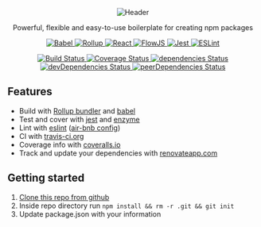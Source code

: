 <p align="center">
   <img src="https://raw.githubusercontent.com/eunikitin/modern-package-boilerplate/master/internals/img/header.png" alt="Header">
</p>
<p align="center">
  Powerful, flexible and easy-to-use boilerplate for creating npm packages
</p>
<p align="center">
  <a href="https://babeljs.io/">
    <img src="https://raw.githubusercontent.com/eunikitin/modern-package-boilerplate/master/internals/img/js.png" alt="Babel">
  </a>
  <a href="https://rollupjs.org/">
    <img src="https://raw.githubusercontent.com/eunikitin/modern-package-boilerplate/master/internals/img/rollup.png" alt="Rollup">
  </a>
  <a href="https://reactjs.org/">
    <img src="https://raw.githubusercontent.com/eunikitin/modern-package-boilerplate/master/internals/img/react.png" alt="React">
  </a>
  <a href="https://flow.org">
    <img src="https://raw.githubusercontent.com/eunikitin/modern-package-boilerplate/master/internals/img/flow.png" alt="FlowJS">
  </a>
  <a href="https://facebook.github.io/jest/">
    <img src="https://raw.githubusercontent.com/eunikitin/modern-package-boilerplate/master/internals/img/jest.png" alt="Jest">
  </a>
  <a href="https://eslint.org/">
    <img src="https://raw.githubusercontent.com/eunikitin/modern-package-boilerplate/master/internals/img/eslint.png" alt="ESLint">
  </a>
</p>

<p align="center">
  <a href="https://travis-ci.org/eunikitin/modern-package-boilerplate">
    <img src="https://travis-ci.org/eunikitin/modern-package-boilerplate.svg?branch=master" alt="Build Status">
  </a>
  <a href="https://coveralls.io/github/eunikitin/modern-package-boilerplate?branch=master">
    <img src="https://coveralls.io/repos/github/eunikitin/modern-package-boilerplate/badge.svg?branch=master" alt="Coverage Status">
  </a>
  <a href="https://david-dm.org/eunikitin/modern-package-boilerplate">
    <img src="https://david-dm.org/eunikitin/modern-package-boilerplate/status.svg" alt="dependencies Status">
  </a>
  <a href="https://david-dm.org/eunikitin/modern-package-boilerplate?type=dev">
    <img src="https://david-dm.org/eunikitin/modern-package-boilerplate/dev-status.svg" alt="devDependencies Status">
  </a>
  <a href="https://david-dm.org/eunikitin/modern-package-boilerplate?type=peer">
    <img src="https://david-dm.org/eunikitin/modern-package-boilerplate/peer-status.svg" alt="peerDependencies Status">
  </a>
</p>

## Features
* Build with [Rollup bundler](https://github.com/rollup/rollup) and [babel](https://babeljs.io/)
* Test and cover with [jest](https://mochajs.org/) and [enzyme](http://chaijs.com/)
* Lint with [eslint](http://eslint.org/) ([air-bnb config](https://github.com/airbnb/javascript))
* CI with [travis-ci.org](https://travis-ci.org/)
* Coverage info with [coveralls.io](https://coveralls.io)
* Track and update your dependencies with [renovateapp.com](https://renovateapp.com/)

## Getting started
1. [Clone this repo from github](https://github.com/eunikitin/modern-package-boilerplate)
2. Inside repo directory run `npm install && rm -r .git && git init`
2. Update package.json with your information
